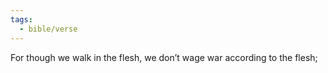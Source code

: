 ```yaml
---
tags:
  - bible/verse
---
```

For though we walk in the flesh, we don’t wage war according to the flesh;